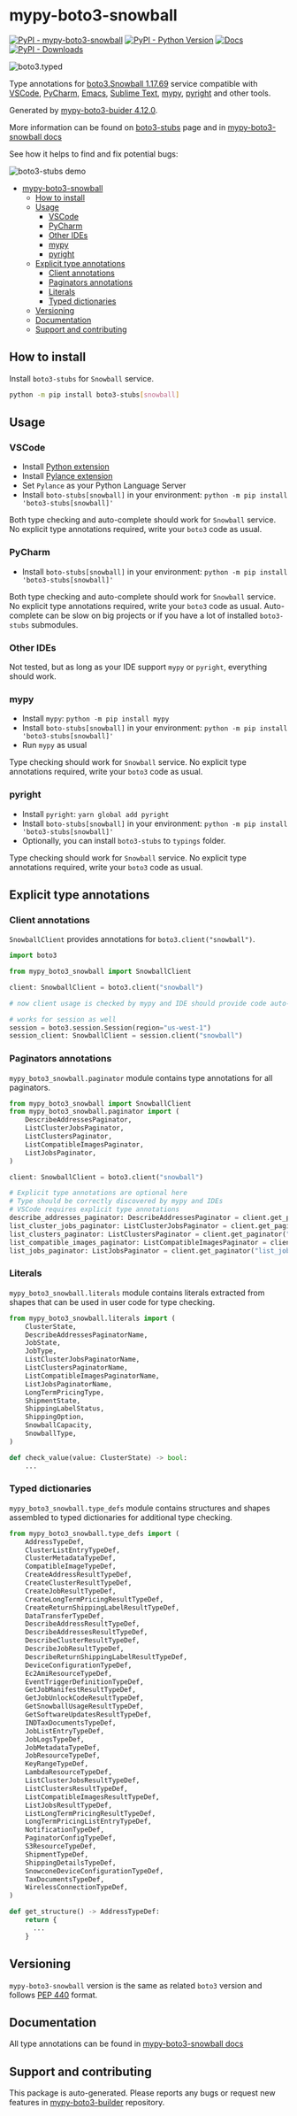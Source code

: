 # mypy-boto3-snowball<a id="mypy-boto3-snowball"></a>

[![PyPI - mypy-boto3-snowball](https://img.shields.io/pypi/v/mypy-boto3-snowball.svg?color=blue)](https://pypi.org/project/mypy-boto3-snowball)
[![PyPI - Python Version](https://img.shields.io/pypi/pyversions/mypy-boto3-snowball.svg?color=blue)](https://pypi.org/project/mypy-boto3-snowball)
[![Docs](https://img.shields.io/readthedocs/mypy-boto3-builder.svg?color=blue)](https://mypy-boto3-builder.readthedocs.io/)
[![PyPI - Downloads](https://img.shields.io/pypi/dw/mypy-boto3-snowball?color=blue)](https://pypistats.org/packages/mypy-boto3-snowball)

![boto3.typed](https://github.com/vemel/mypy_boto3_builder/raw/master/logo.png)

Type annotations for
[boto3.Snowball 1.17.69](https://boto3.amazonaws.com/v1/documentation/api/1.17.69/reference/services/snowball.html#Snowball)
service compatible with [VSCode](https://code.visualstudio.com/),
[PyCharm](https://www.jetbrains.com/pycharm/),
[Emacs](https://www.gnu.org/software/emacs/),
[Sublime Text](https://www.sublimetext.com/),
[mypy](https://github.com/python/mypy),
[pyright](https://github.com/microsoft/pyright) and other tools.

Generated by
[mypy-boto3-buider 4.12.0](https://github.com/vemel/mypy_boto3_builder).

More information can be found on
[boto3-stubs](https://pypi.org/project/boto3-stubs/) page and in
[mypy-boto3-snowball docs](https://vemel.github.io/boto3_stubs_docs/mypy_boto3_snowball/)

See how it helps to find and fix potential bugs:

![boto3-stubs demo](https://github.com/vemel/mypy_boto3_builder/raw/master/demo.gif)

- [mypy-boto3-snowball](#mypy-boto3-snowball)
  - [How to install](#how-to-install)
  - [Usage](#usage)
    - [VSCode](#vscode)
    - [PyCharm](#pycharm)
    - [Other IDEs](#other-ides)
    - [mypy](#mypy)
    - [pyright](#pyright)
  - [Explicit type annotations](#explicit-type-annotations)
    - [Client annotations](#client-annotations)
    - [Paginators annotations](#paginators-annotations)
    - [Literals](#literals)
    - [Typed dictionaries](#typed-dictionaries)
  - [Versioning](#versioning)
  - [Documentation](#documentation)
  - [Support and contributing](#support-and-contributing)

## How to install<a id="how-to-install"></a>

Install `boto3-stubs` for `Snowball` service.

```bash
python -m pip install boto3-stubs[snowball]
```

## Usage<a id="usage"></a>

### VSCode<a id="vscode"></a>

- Install
  [Python extension](https://marketplace.visualstudio.com/items?itemName=ms-python.python)
- Install
  [Pylance extension](https://marketplace.visualstudio.com/items?itemName=ms-python.vscode-pylance)
- Set `Pylance` as your Python Language Server
- Install `boto-stubs[snowball]` in your environment:
  `python -m pip install 'boto3-stubs[snowball]'`

Both type checking and auto-complete should work for `Snowball` service. No
explicit type annotations required, write your `boto3` code as usual.

### PyCharm<a id="pycharm"></a>

- Install `boto-stubs[snowball]` in your environment:
  `python -m pip install 'boto3-stubs[snowball]'`

Both type checking and auto-complete should work for `Snowball` service. No
explicit type annotations required, write your `boto3` code as usual.
Auto-complete can be slow on big projects or if you have a lot of installed
`boto3-stubs` submodules.

### Other IDEs<a id="other-ides"></a>

Not tested, but as long as your IDE support `mypy` or `pyright`, everything
should work.

### mypy<a id="mypy"></a>

- Install `mypy`: `python -m pip install mypy`
- Install `boto-stubs[snowball]` in your environment:
  `python -m pip install 'boto3-stubs[snowball]'`
- Run `mypy` as usual

Type checking should work for `Snowball` service. No explicit type annotations
required, write your `boto3` code as usual.

### pyright<a id="pyright"></a>

- Install `pyright`: `yarn global add pyright`
- Install `boto-stubs[snowball]` in your environment:
  `python -m pip install 'boto3-stubs[snowball]'`
- Optionally, you can install `boto3-stubs` to `typings` folder.

Type checking should work for `Snowball` service. No explicit type annotations
required, write your `boto3` code as usual.

## Explicit type annotations<a id="explicit-type-annotations"></a>

### Client annotations<a id="client-annotations"></a>

`SnowballClient` provides annotations for `boto3.client("snowball")`.

```python
import boto3

from mypy_boto3_snowball import SnowballClient

client: SnowballClient = boto3.client("snowball")

# now client usage is checked by mypy and IDE should provide code auto-complete

# works for session as well
session = boto3.session.Session(region="us-west-1")
session_client: SnowballClient = session.client("snowball")
```

### Paginators annotations<a id="paginators-annotations"></a>

`mypy_boto3_snowball.paginator` module contains type annotations for all
paginators.

```python
from mypy_boto3_snowball import SnowballClient
from mypy_boto3_snowball.paginator import (
    DescribeAddressesPaginator,
    ListClusterJobsPaginator,
    ListClustersPaginator,
    ListCompatibleImagesPaginator,
    ListJobsPaginator,
)

client: SnowballClient = boto3.client("snowball")

# Explicit type annotations are optional here
# Type should be correctly discovered by mypy and IDEs
# VSCode requires explicit type annotations
describe_addresses_paginator: DescribeAddressesPaginator = client.get_paginator("describe_addresses")
list_cluster_jobs_paginator: ListClusterJobsPaginator = client.get_paginator("list_cluster_jobs")
list_clusters_paginator: ListClustersPaginator = client.get_paginator("list_clusters")
list_compatible_images_paginator: ListCompatibleImagesPaginator = client.get_paginator("list_compatible_images")
list_jobs_paginator: ListJobsPaginator = client.get_paginator("list_jobs")
```

### Literals<a id="literals"></a>

`mypy_boto3_snowball.literals` module contains literals extracted from shapes
that can be used in user code for type checking.

```python
from mypy_boto3_snowball.literals import (
    ClusterState,
    DescribeAddressesPaginatorName,
    JobState,
    JobType,
    ListClusterJobsPaginatorName,
    ListClustersPaginatorName,
    ListCompatibleImagesPaginatorName,
    ListJobsPaginatorName,
    LongTermPricingType,
    ShipmentState,
    ShippingLabelStatus,
    ShippingOption,
    SnowballCapacity,
    SnowballType,
)

def check_value(value: ClusterState) -> bool:
    ...
```

### Typed dictionaries<a id="typed-dictionaries"></a>

`mypy_boto3_snowball.type_defs` module contains structures and shapes assembled
to typed dictionaries for additional type checking.

```python
from mypy_boto3_snowball.type_defs import (
    AddressTypeDef,
    ClusterListEntryTypeDef,
    ClusterMetadataTypeDef,
    CompatibleImageTypeDef,
    CreateAddressResultTypeDef,
    CreateClusterResultTypeDef,
    CreateJobResultTypeDef,
    CreateLongTermPricingResultTypeDef,
    CreateReturnShippingLabelResultTypeDef,
    DataTransferTypeDef,
    DescribeAddressResultTypeDef,
    DescribeAddressesResultTypeDef,
    DescribeClusterResultTypeDef,
    DescribeJobResultTypeDef,
    DescribeReturnShippingLabelResultTypeDef,
    DeviceConfigurationTypeDef,
    Ec2AmiResourceTypeDef,
    EventTriggerDefinitionTypeDef,
    GetJobManifestResultTypeDef,
    GetJobUnlockCodeResultTypeDef,
    GetSnowballUsageResultTypeDef,
    GetSoftwareUpdatesResultTypeDef,
    INDTaxDocumentsTypeDef,
    JobListEntryTypeDef,
    JobLogsTypeDef,
    JobMetadataTypeDef,
    JobResourceTypeDef,
    KeyRangeTypeDef,
    LambdaResourceTypeDef,
    ListClusterJobsResultTypeDef,
    ListClustersResultTypeDef,
    ListCompatibleImagesResultTypeDef,
    ListJobsResultTypeDef,
    ListLongTermPricingResultTypeDef,
    LongTermPricingListEntryTypeDef,
    NotificationTypeDef,
    PaginatorConfigTypeDef,
    S3ResourceTypeDef,
    ShipmentTypeDef,
    ShippingDetailsTypeDef,
    SnowconeDeviceConfigurationTypeDef,
    TaxDocumentsTypeDef,
    WirelessConnectionTypeDef,
)

def get_structure() -> AddressTypeDef:
    return {
      ...
    }
```

## Versioning<a id="versioning"></a>

`mypy-boto3-snowball` version is the same as related `boto3` version and
follows [PEP 440](https://www.python.org/dev/peps/pep-0440/) format.

## Documentation<a id="documentation"></a>

All type annotations can be found in
[mypy-boto3-snowball docs](https://vemel.github.io/boto3_stubs_docs/mypy_boto3_snowball/)

## Support and contributing<a id="support-and-contributing"></a>

This package is auto-generated. Please reports any bugs or request new features
in [mypy-boto3-builder](https://github.com/vemel/mypy_boto3_builder/issues/)
repository.
